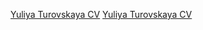 [Yuliya Turovskaya CV](https://TurovskayaYul35.github.io/rsschool-cv/cv)
[Yuliya Turovskaya CV](https://TurovskayaYul35.github.io/rsschool-cv/)
